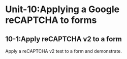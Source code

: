 # **Unit-10:Applying a Google reCAPTCHA to forms**

## 10-1:Apply reCAPTCHA v2 to a form

Apply a reCAPTCHA v2 test to a form and demonstrate.